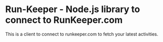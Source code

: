 Run-Keeper - Node.js library to connect to RunKeeper.com
========================================================

This is a client to connect to runkeeper.com to fetch your latest activities.